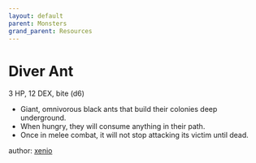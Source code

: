 ```yaml
---
layout: default
parent: Monsters
grand_parent: Resources 
--- 
```

# Diver Ant
3 HP, 12 DEX, bite (d6)  
- Giant, omnivorous black ants that build their colonies deep underground.  
- When hungry, they will consume anything in their path.  
- Once in melee combat, it will not stop attacking its victim until dead.  

author: [xenio](https://xenioinabottle.blogspot.com) 
